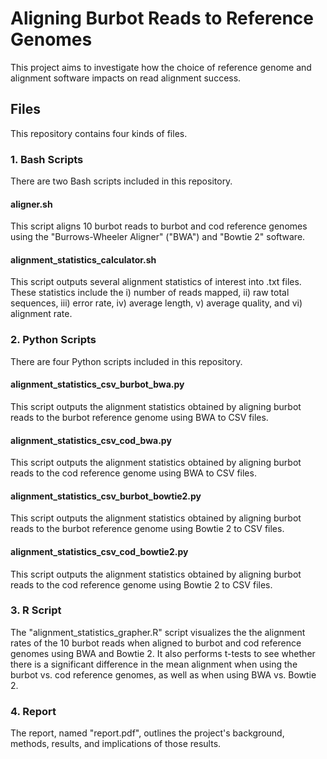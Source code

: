 # Aligning Burbot Reads to Reference Genomes

This project aims to investigate how the choice of reference genome and alignment software impacts on read alignment success.

## Files

This repository contains four kinds of files.

### 1. Bash Scripts

There are two Bash scripts included in this repository.

#### aligner.sh

This script aligns 10 burbot reads to burbot and cod reference genomes using the "Burrows-Wheeler Aligner" ("BWA") and "Bowtie 2" software.

#### alignment_statistics_calculator.sh

This script outputs several alignment statistics of interest into .txt files. These statistics include the i) number of reads mapped, ii) raw total sequences, iii) error rate, iv) average length, v) average quality, and vi) alignment rate.

### 2. Python Scripts

There are four Python scripts included in this repository.

#### alignment_statistics_csv_burbot_bwa.py

This script outputs the alignment statistics obtained by aligning burbot reads to the burbot reference genome using BWA to CSV files.

#### alignment_statistics_csv_cod_bwa.py

This script outputs the alignment statistics obtained by aligning burbot reads to the cod reference genome using BWA to CSV files.


#### alignment_statistics_csv_burbot_bowtie2.py

This script outputs the alignment statistics obtained by aligning burbot reads to the burbot reference genome using Bowtie 2 to CSV files.


#### alignment_statistics_csv_cod_bowtie2.py

This script outputs the alignment statistics obtained by aligning burbot reads to the cod reference genome using Bowtie 2 to CSV files.

### 3. R Script

The "alignment_statistics_grapher.R" script visualizes the the alignment rates of the 10 burbot reads when aligned to burbot and cod reference genomes using BWA and Bowtie 2. It also performs t-tests to see whether there is a significant difference in the mean alignment when using the burbot vs. cod reference genomes, as well as when using BWA vs. Bowtie 2.

### 4. Report

The report, named "report.pdf", outlines the project's background, methods, results, and implications of those results.